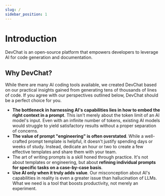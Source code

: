 ```yaml
---
slug: /
sidebar_position: 1
---
```


# Introduction

DevChat is an open-source platform that empowers developers to leverage AI for code generation and documentation.

## Why DevChat?

While there are many AI coding tools available, we created DevChat based on our practical insights gained from generating tens of thousands of lines of code. If you agree with our perspectives outlined below, DevChat should be a perfect choice for you.

- **The bottleneck in harnessing AI's capabilities lies in how to embed the right context in a prompt**. This isn't merely about the token limit of an AI model's input. Even with an infinite number of tokens, existing AI models would struggle to yield satisfactory results without a proper separation of concerns.
- **The value of prompt "engineering" is often overstated**. While a well-crafted prompt template is helpful, it doesn't justify spending days or weeks of study. Instead, dedicate an hour or two to create a few effective templates and share them with your team.
- The art of writing prompts is a skill honed through practice. It's not about templates or engineering, but about **refining individual prompts for specific tasks on a case-by-case basis**.
- **Use AI only when it truly adds value**. Our misconception about AI's capabilities in reality is even a greater issue than hallucination of LLMs. What we need is a tool that boosts productivity, not merely an experiment.